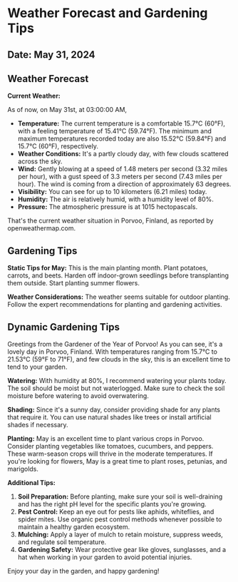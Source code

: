 # Weather Forecast and Gardening Tips
## Date: May 31, 2024

## Weather Forecast
**Current Weather:**

As of now, on May 31st, at 03:00:00 AM,

* **Temperature:** The current temperature is a comfortable 15.7°C (60°F), with a feeling temperature of 15.41°C (59.74°F). The minimum and maximum temperatures recorded today are also 15.52°C (59.84°F) and 15.7°C (60°F), respectively.
* **Weather Conditions:** It's a partly cloudy day, with few clouds scattered across the sky.
* **Wind:** Gently blowing at a speed of 1.48 meters per second (3.32 miles per hour), with a gust speed of 3.3 meters per second (7.43 miles per hour). The wind is coming from a direction of approximately 63 degrees.
* **Visibility:** You can see for up to 10 kilometers (6.21 miles) today.
* **Humidity:** The air is relatively humid, with a humidity level of 80%.
* **Pressure:** The atmospheric pressure is at 1015 hectopascals.

That's the current weather situation in Porvoo, Finland, as reported by openweathermap.com.
## Gardening Tips
**Static Tips for May:**
This is the main planting month. Plant potatoes, carrots, and beets. Harden off indoor-grown seedlings before transplanting them outside. Start planting summer flowers.

**Weather Considerations:**
The weather seems suitable for outdoor planting. Follow the expert recommendations for planting and gardening activities.
## Dynamic Gardening Tips
Greetings from the Gardener of the Year of Porvoo! As you can see, it's a lovely day in Porvoo, Finland. With temperatures ranging from 15.7°C to 21.53°C (59°F to 71°F), and few clouds in the sky, this is an excellent time to tend to your garden.

**Watering:**
With humidity at 80%, I recommend watering your plants today. The soil should be moist but not waterlogged. Make sure to check the soil moisture before watering to avoid overwatering.

**Shading:**
Since it's a sunny day, consider providing shade for any plants that require it. You can use natural shades like trees or install artificial shades if necessary.

**Planting:**
May is an excellent time to plant various crops in Porvoo. Consider planting vegetables like tomatoes, cucumbers, and peppers. These warm-season crops will thrive in the moderate temperatures. If you're looking for flowers, May is a great time to plant roses, petunias, and marigolds.

**Additional Tips:**

1. **Soil Preparation:** Before planting, make sure your soil is well-draining and has the right pH level for the specific plants you're growing.
2. **Pest Control:** Keep an eye out for pests like aphids, whiteflies, and spider mites. Use organic pest control methods whenever possible to maintain a healthy garden ecosystem.
3. **Mulching:** Apply a layer of mulch to retain moisture, suppress weeds, and regulate soil temperature.
4. **Gardening Safety:** Wear protective gear like gloves, sunglasses, and a hat when working in your garden to avoid potential injuries.

Enjoy your day in the garden, and happy gardening!